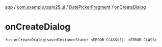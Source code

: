 [app](../../index.md) / [com.example.team25.ui](../index.md) / [DatePickerFragment](index.md) / [onCreateDialog](./on-create-dialog.md)

# onCreateDialog

`fun onCreateDialog(savedInstanceState: <ERROR CLASS>?): <ERROR CLASS>`